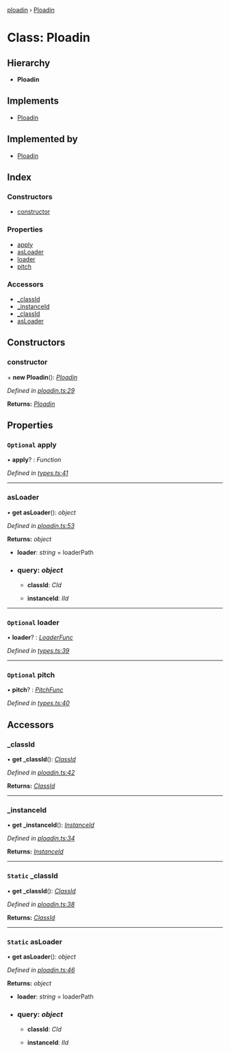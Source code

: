 [ploadin](../README.md) › [Ploadin](ploadin.md)

# Class: Ploadin

## Hierarchy

* **Ploadin**

## Implements

* [Ploadin](ploadin.md)

## Implemented by

* [Ploadin](ploadin.md)

## Index

### Constructors

* [constructor](ploadin.md#constructor)

### Properties

* [apply](ploadin.md#optional-apply)
* [asLoader](ploadin.md#asloader)
* [loader](ploadin.md#optional-loader)
* [pitch](ploadin.md#optional-pitch)

### Accessors

* [_classId](ploadin.md#_classid)
* [_instanceId](ploadin.md#_instanceid)
* [_classId](ploadin.md#static-_classid)
* [asLoader](ploadin.md#static-asloader)

## Constructors

###  constructor

\+ **new Ploadin**(): *[Ploadin](ploadin.md)*

*Defined in [ploadin.ts:29](https://github.com/JuroOravec/ploadin/blob/16977af/src/ploadin.ts#L29)*

**Returns:** *[Ploadin](ploadin.md)*

## Properties

### `Optional` apply

• **apply**? : *Function*

*Defined in [types.ts:41](https://github.com/JuroOravec/ploadin/blob/16977af/src/types.ts#L41)*

___

###  asLoader

• **get asLoader**(): *object*

*Defined in [ploadin.ts:53](https://github.com/JuroOravec/ploadin/blob/16977af/src/ploadin.ts#L53)*

**Returns:** *object*

* **loader**: *string* = loaderPath

* ### **query**: *object*

  * **classId**: *CId*

  * **instanceId**: *IId*

___

### `Optional` loader

• **loader**? : *[LoaderFunc](../README.md#loaderfunc)*

*Defined in [types.ts:39](https://github.com/JuroOravec/ploadin/blob/16977af/src/types.ts#L39)*

___

### `Optional` pitch

• **pitch**? : *[PitchFunc](../README.md#pitchfunc)*

*Defined in [types.ts:40](https://github.com/JuroOravec/ploadin/blob/16977af/src/types.ts#L40)*

## Accessors

###  _classId

• **get _classId**(): *[ClassId](../README.md#classid)*

*Defined in [ploadin.ts:42](https://github.com/JuroOravec/ploadin/blob/16977af/src/ploadin.ts#L42)*

**Returns:** *[ClassId](../README.md#classid)*

___

###  _instanceId

• **get _instanceId**(): *[InstanceId](../README.md#instanceid)*

*Defined in [ploadin.ts:34](https://github.com/JuroOravec/ploadin/blob/16977af/src/ploadin.ts#L34)*

**Returns:** *[InstanceId](../README.md#instanceid)*

___

### `Static` _classId

• **get _classId**(): *[ClassId](../README.md#classid)*

*Defined in [ploadin.ts:38](https://github.com/JuroOravec/ploadin/blob/16977af/src/ploadin.ts#L38)*

**Returns:** *[ClassId](../README.md#classid)*

___

### `Static` asLoader

• **get asLoader**(): *object*

*Defined in [ploadin.ts:46](https://github.com/JuroOravec/ploadin/blob/16977af/src/ploadin.ts#L46)*

**Returns:** *object*

* **loader**: *string* = loaderPath

* ### **query**: *object*

  * **classId**: *CId*

  * **instanceId**: *IId*
